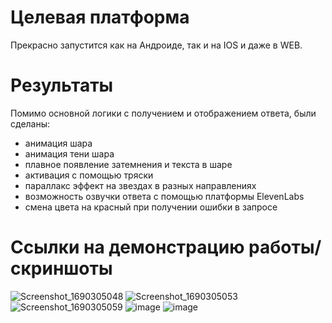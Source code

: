 # Целевая платформа

Прекрасно запустится как на Андроиде, так и на IOS и даже в WEB.

# Результаты

Помимо основной логики с получением и отображением ответа, были сделаны:
- анимация шара
- анимация тени шара
- плавное появление затемнения и текста в шаре
- активация с помощью тряски
- параллакс эффект на звездах в разных направлениях
- возможность озвучки ответа с помощью платформы ElevenLabs
- смена цвета на красный при получении ошибки в запросе

# Ссылки на демонстрацию работы/скриншоты
![Screenshot_1690305048](https://github.com/SteveChepaykin/8ball_StudyJam/assets/87474549/d81e6e1c-23d8-4a98-b34a-fdb210d7eaba)
![Screenshot_1690305053](https://github.com/SteveChepaykin/8ball_StudyJam/assets/87474549/7f67665c-8707-430f-bcb2-ae84bb5b311c)
![Screenshot_1690305059](https://github.com/SteveChepaykin/8ball_StudyJam/assets/87474549/c0c32979-3282-4183-8816-67809265dad8)
![image](https://github.com/SteveChepaykin/8ball_StudyJam/assets/87474549/f12eea98-823c-4297-affe-c7da23fa885f)
![image](https://github.com/SteveChepaykin/8ball_StudyJam/assets/87474549/33027cbe-222f-49c8-89b8-f9ea144cc076)




